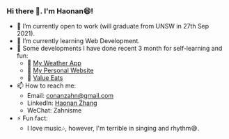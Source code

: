 ### Hi there 👋. I'm Haonan:smile:!

- 🔭 I’m currently open to work (will graduate from UNSW in 27th Sep 2021).
- 🌱 I’m currently learning Web Development.
- :open_file_folder: Some developments I have done recent 3 month for self-learning and fun:
  - :pushpin: [My Weather App](https://conanzahn.github.io/myweather/)
  - :pushpin: [My Personal Website](http://haonan.zhang.website.s3-website.us-east-2.amazonaws.com/)
  - :pushpin: [Value Eats](https://github.com/conanzahn/ValueEatsWebsite9900)
- 📫 How to reach me: 
  - Email: conanzahn@gmail.com
  - LinkedIn: [Haonan Zhang](https://www.linkedin.com/in/haonan-zhang-unsw/)
  - WeChat: Zahnisme
- ⚡ Fun fact: 
  - I love music:notes:, however, I'm terrible in singing and rhythm:sweat_smile:.
